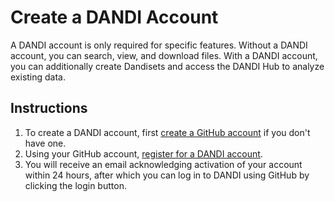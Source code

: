 # Create a DANDI Account

A DANDI account is only required for specific features.
Without a DANDI account, you can search, view, and download files.
With a DANDI account, you can additionally create Dandisets and access the DANDI Hub to analyze existing data.

## Instructions

1. To create a DANDI account, first [create a GitHub account](https://github.com/) if you don't have one.
1. Using your GitHub account, [register for a DANDI account](https://gui.dandiarchive.org/#/user/register).
1. You will receive an email acknowledging activation of your account within 24
hours, after which you can log in to DANDI using GitHub by clicking the login
button.
